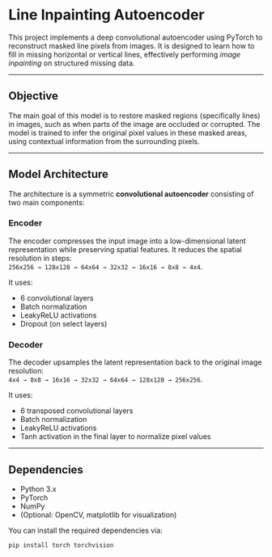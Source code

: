 # Line Inpainting Autoencoder

This project implements a deep convolutional autoencoder using PyTorch to reconstruct masked line pixels from images. It is designed to learn how to fill in missing horizontal or vertical lines, effectively performing *image inpainting* on structured missing data.

---

##  Objective

The main goal of this model is to restore masked regions (specifically lines) in images, such as when parts of the image are occluded or corrupted. The model is trained to infer the original pixel values in these masked areas, using contextual information from the surrounding pixels.

---

## Model Architecture

The architecture is a symmetric **convolutional autoencoder** consisting of two main components:

###  Encoder

The encoder compresses the input image into a low-dimensional latent representation while preserving spatial features. It reduces the spatial resolution in steps:  
`256x256 → 128x128 → 64x64 → 32x32 → 16x16 → 8x8 → 4x4`.

It uses:
- 6 convolutional layers
- Batch normalization
- LeakyReLU activations
- Dropout (on select layers)

###  Decoder

The decoder upsamples the latent representation back to the original image resolution:  
`4x4 → 8x8 → 16x16 → 32x32 → 64x64 → 128x128 → 256x256`.

It uses:
- 6 transposed convolutional layers
- Batch normalization
- LeakyReLU activations
- Tanh activation in the final layer to normalize pixel values

---

##  Dependencies

- Python 3.x  
- PyTorch  
- NumPy  
- (Optional: OpenCV, matplotlib for visualization)

You can install the required dependencies via:

```bash
pip install torch torchvision
